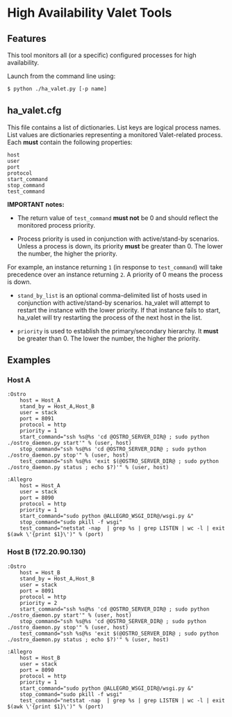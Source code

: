 # High Availability Valet Tools


## Features

This tool monitors all (or a specific) configured processes for high availability.

Launch from the command line using:

```bash
$ python ./ha_valet.py [-p name]
```

## ha_valet.cfg

This file contains a list of dictionaries. List keys are logical process names. List values are dictionaries representing a monitored Valet-related process. Each **must** contain the following properties:

```
host
user
port
protocol
start_command
stop_command
test_command
```

**IMPORTANT notes:**

* The return value of ``test_command`` **must not** be 0 and should reflect the monitored process priority.

* Process priority is used in conjunction with active/stand-by scenarios. Unless a process is down, its priority **must** be greater than 0. The lower the number, the higher the priority.

For example, an instance returning ``1`` (in response to ``test_command``) will take precedence over an instance returning ``2``. A priority of 0 means the process is down.

* ``stand_by_list`` is an optional comma-delimited list of hosts used in conjunction with active/stand-by scenarios. ha_valet will attempt to restart the instance with the lower priority. If that instance fails to start, ha_valet will try restarting the process of the next host in the list.
        
* ``priority`` is used to establish the primary/secondary hierarchy. It **must** be greater than 0. The lower the number, the higher the priority.

## Examples

### Host A

```
:Ostro
    host = Host_A
    stand_by = Host_A,Host_B
    user = stack
    port = 8091
    protocol = http
    priority = 1
    start_command="ssh %s@%s 'cd @OSTRO_SERVER_DIR@ ; sudo python ./ostro_daemon.py start'" % (user, host)
    stop_command="ssh %s@%s 'cd @OSTRO_SERVER_DIR@ ; sudo python ./ostro_daemon.py stop'" % (user, host)
    test_command="ssh %s@%s 'exit $(@OSTRO_SERVER_DIR@ ; sudo python ./ostro_daemon.py status ; echo $?)'" % (user, host)
```

```
:Allegro
    host = Host_A
    user = stack
    port = 8090
    protocol = http
    priority = 1
    start_command="sudo python @ALLEGRO_WSGI_DIR@/wsgi.py &"
    stop_command="sudo pkill -f wsgi"
    test_command="netstat -nap  | grep %s | grep LISTEN | wc -l | exit $(awk \'{print $1}\')" % (port)
```

### Host B (172.20.90.130)

```
:Ostro
    host = Host_B
    stand_by = Host_A,Host_B
    user = stack
    port = 8091
    protocol = http
    priority = 2
    start_command="ssh %s@%s 'cd @OSTRO_SERVER_DIR@ ; sudo python ./ostro_daemon.py start'" % (user, host)
    stop_command="ssh %s@%s 'cd @OSTRO_SERVER_DIR@ ; sudo python ./ostro_daemon.py stop'" % (user, host)
    test_command="ssh %s@%s 'exit $(@OSTRO_SERVER_DIR@ ; sudo python ./ostro_daemon.py status ; echo $?)'" % (user, host)
```

```
:Allegro
    host = Host_B
    user = stack
    port = 8090
    protocol = http
    priority = 1
    start_command="sudo python @ALLEGRO_WSGI_DIR@/wsgi.py &"
    stop_command="sudo pkill -f wsgi"
    test_command="netstat -nap  | grep %s | grep LISTEN | wc -l | exit $(awk \'{print $1}\')" % (port)
```
